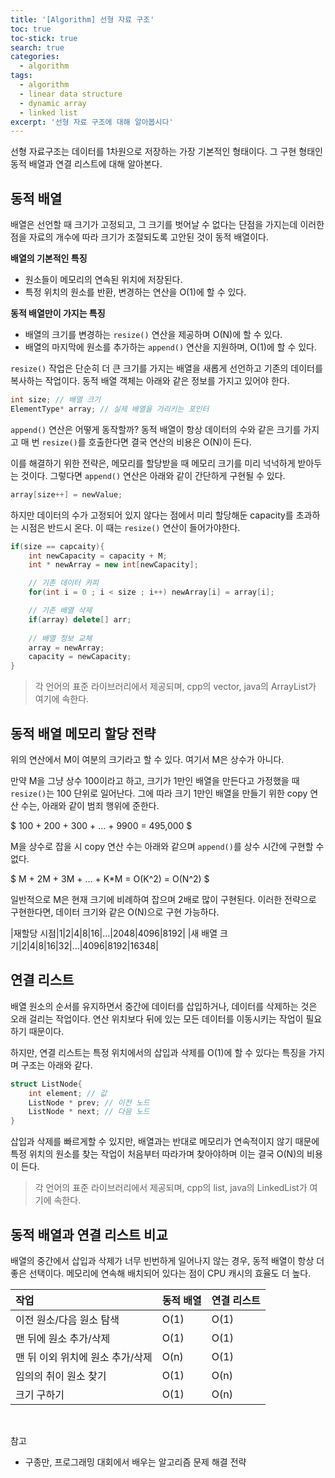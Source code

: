 ```yaml
---
title: '[Algorithm] 선형 자료 구조'
toc: true
toc-stick: true
search: true
categories:
  - algorithm
tags:
  - algorithm
  - linear data structure
  - dynamic array
  - linked list
excerpt: '선형 자료 구조에 대해 알아봅시다'
---
```


선형 자료구조는 데이터를 1차원으로 저장하는 가장 기본적인 형태이다.
그 구현 형태인 동적 배열과 연결 리스트에 대해 알아본다.

## 동적 배열  

배열은 선언할 때 크기가 고정되고, 그 크기를 벗어날 수 없다는 단점을 가지는데 
이러한 점을 자료의 개수에 따라 크기가 조절되도록 고안된 것이 동적 배열이다.  

**배열의 기본적인 특징**
- 원소들이 메모리의 연속된 위치에 저장된다.
- 특정 위치의 원소를 반환, 변경하는 연산을 O(1)에 할 수 있다.

**동적 배열만이 가지는 특징**
- 배열의 크기를 변경하는 ```resize()``` 연산을 제공하며 O(N)에 할 수 있다.
- 배열의 마지막에 원소를 추가하는 ```append()``` 연산을 지원하며, O(1)에 할 수 있다.

```resize()``` 작업은 단순히 더 큰 크기를 가지는 배열을 새롭게 선언하고 기존의 데이터를 복사하는 작업이다.
동적 배열 객체는 아래와 같은 정보를 가지고 있어야 한다.

``` cpp
int size; // 배열 크기
ElementType* array; // 실제 배열을 가리키는 포인터
```
```append()``` 연산은 어떻게 동작할까? 
동적 배열이 항상 데이터의 수와 같은 크기를 가지고 매 번 ```resize()```를 호출한다면 결국 연산의 비용은 O(N)이 든다.  

이를 해결하기 위한 전략은, 메모리를 할당받을 때 메모리 크기를 미리 넉넉하게 받아두는 것이다. 
그렇다면 ```append()``` 연산은 아래와 같이 간단하게 구현될 수 있다.

``` cpp
array[size++] = newValue;
```

하지만 데이터의 수가 고정되어 있지 않다는 점에서 미리 할당해둔 capacity를 초과하는 시점은 반드시 온다.
이 때는 ```resize()``` 연산이 들어가야한다.

``` cpp
if(size == capcaity){
	int newCapacity = capacity + M;
	int * newArray = new int[newCapacity];

	// 기존 데이터 카피
	for(int i = 0 ; i < size ; i++) newArray[i] = array[i];

	// 기존 배열 삭제
	if(array) delete[] arr;
	
	// 배열 정보 교체
	array = newArray;
	capacity = newCapacity;
}
```

> 각 언어의 표준 라이브러리에서 제공되며, cpp의 vector, java의 ArrayList가 여기에 속한다.

## 동적 배열 메모리 할당 전략

위의 연산에서 M이 여분의 크기라고 할 수 있다. 여기서 M은 상수가 아니다.

만약 M을 그냥 상수 100이라고 하고, 크기가 1만인 배열을 만든다고 가정했을 때 ```resize()```는 100 단위로 일어난다.
그에 따라 크기 1만인 배열을 만들기 위한 copy 연산 수는, 아래와 같이 범죄 행위에 준한다.  

$ 100 + 200 + 300 + ... + 9900 = 495,000 $  

M을 상수로 잡을 시 copy 연산 수는 아래와 같으며 ```append()```를 상수 시간에 구현할 수 없다.

$ M + 2M + 3M + ... + K*M = O(K^2) = O(N^2) $

일반적으로 M은 현재 크기에 비례하여 잡으며 2배로 많이 구현된다.
이러한 전략으로 구현한다면, 데이터 크기와 같은 O(N)으로 구현 가능하다.

|재할당 시점|1|2|4|8|16|...|2048|4096|8192|
|새 배열 크기|2|4|8|16|32|...|4096|8192|16348|


## 연결 리스트

배열 원소의 순서를 유지하면서 중간에 데이터를 삽입하거나, 데이터를 삭제하는 것은 오래 걸리는 작업이다.
연산 위치보다 뒤에 있는 모든 데이터를 이동시키는 작업이 필요하기 때문이다.

하지만, 연결 리스트는 특정 위치에서의 삽입과 삭제를 O(1)에 할 수 있다는 특징을 가지며 구조는 아래와 같다.

``` cpp
struct ListNode{
	int element; // 값
	ListNode * prev; // 이전 노드
	ListNode * next; // 다음 노드
}
```

삽입과 삭제를 빠르게할 수 있지만, 배열과는 반대로 메모리가 연속적이지 않기 때문에 
특정 위치의 원소를 찾는 작업이 처음부터 따라가며 찾아야하며 이는 결국 O(N)의 비용이 든다.

> 각 언어의 표준 라이브러리에서 제공되며, cpp의 list, java의 LinkedList가 여기에 속한다.

## 동적 배열과 연결 리스트 비교

배열의 중간에서 삽입과 삭제가 너무 빈번하게 일어나지 않는 경우, 동적 배열이 항상 더 좋은 선택이다.
메모리에 연속해 배치되어 있다는 점이 CPU 캐시의 효율도 더 높다.

|작업|동적 배열|연결 리스트|
|:--|:---|:---|
|이전 원소/다음 원소 탐색|O(1)|O(1)|
|맨 뒤에 원소 추가/삭제|O(1)|O(1)|
|맨 뒤 이외 위치에 원소 추가/삭제|O(n)|O(1)|
|임의의 취이 원소 찾기|O(1)|O(n)|
|크기 구하기|O(1)|O(n)|

<br/>

참고
- 구종만, 프로그래밍 대회에서 배우는 알고리즘 문제 해결 전략
